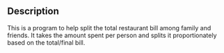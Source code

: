## Description
This is a program to help split the total restaurant bill among family and friends. 
It takes the amount spent per person and splits it proportionately based on the 
total/final bill.